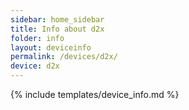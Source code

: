 ```yaml
---
sidebar: home_sidebar
title: Info about d2x
folder: info
layout: deviceinfo
permalink: /devices/d2x/
device: d2x
---
```

{% include templates/device_info.md %}
